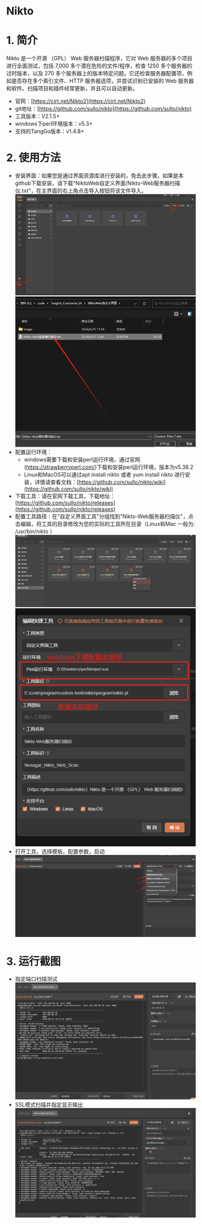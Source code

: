 # Nikto

# 1. 简介
Nikto 是一个开源 （GPL） Web 服务器扫描程序，它对 Web 服务器的多个项目进行全面测试，包括 7,000 多个潜在危险的文件/程序，检查 1250 多个服务器的过时版本，以及 270 多个服务器上的版本特定问题。它还检查服务器配置项，例如是否存在多个索引文件、HTTP 服务器选项，并尝试识别已安装的 Web 服务器和软件。扫描项目和插件经常更新，并且可以自动更新。
- 官网：[https://cirt.net/Nikto2](https://cirt.net/Nikto2) 
- git地址：[https://github.com/sullo/nikto](https://github.com/sullo/nikto)
- 工具版本：V2.1.5+
- windows下perl环境版本：v5.3+
- 支持的TangGo版本：v1.4.8+
# 2. 使用方法
- 安装界面：如果您是通过界面资源库进行安装的，免去此步骤。如果是本github下载安装，请下载"NiktoWeb自定义界面/Nikto-Web服务器扫描仪.txt"，在主界面的右上角点击导入按钮将该文件导入。
  ![d1.png](image/d1.png) 
  ![d2.png](image/d2.png) 
- 配置运行环境：
  - windows需要下载和安装perl运行环境，通过官网(https://strawberryperl.com/)下载和安装perl运行环境，版本为v5.38.2
  - Linux和MacOS可以通过apt install nikto 或者 yum install nikto 进行安装，详情请查看文档：[https://github.com/sullo/nikto/wiki](https://github.com/sullo/nikto/wiki)  
- 下载工具：请在官网下载工具，下载地址：[https://github.com/sullo/nikto/releases](https://github.com/sullo/nikto/releases)
- 配置工具路径：在"自定义界面工具"分组找到"Nikto-Web服务器扫描仪"，点击编辑，将工具的目录修改为您的实际的工具所在目录（Linux和Mac 一般为: /usr/bin/nikto ） 
  ![d3.png](image/d3.png)
  ![d4.png](image/d4.png)
- 打开工具，选择模板，配置参数，启动   
  ![d5.png](image/d5.png)
# 3. 运行截图
- 指定端口扫描测试  
  ![p1.png](image/p1.png)
- SSL模式扫描并指定显示输出  
  ![p2.png](image/p2.png)

